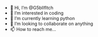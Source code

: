 - 👋 Hi, I’m @G5bllfltch
- 👀 I’m interested in coding
- 🌱 I’m currently learning python
- 💞️ I’m looking to collaborate on anything
- 📫 How to reach me...
